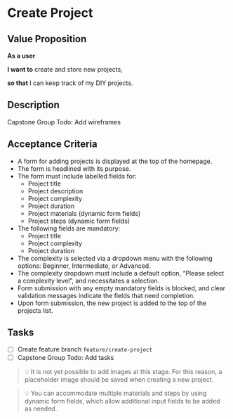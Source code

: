 # Create Project

## Value Proposition

**As a user**

**I want to** create and store new projects,

**so that** I can keep track of my DIY projects.

## Description

Capstone Group Todo: Add wireframes

## Acceptance Criteria

- A form for adding projects is displayed at the top of the homepage.
- The form is headlined with its purpose.
- The form must include labelled fields for:
  - Project title
  - Project description
  - Project complexity
  - Project duration
  - Project materials (dynamic form fields)
  - Project steps (dynamic form fields)
- The following fields are mandatory:
  - Project title
  - Project complexity
  - Project duration
- The complexity is selected via a dropdown menu with the following options: Beginner, Intermediate, or Advanced.
- The complexity dropdown must include a default option, “Please select a complexity level”, and necessitates a selection.
- Form submission with any empty mandatory fields is blocked, and clear validation messages indicate the fields that need completion.
- Upon form submission, the new project is added to the top of the projects list.

## Tasks

- [ ] Create feature branch `feature/create-project`
- [ ] Capstone Group Todo: Add tasks

> 💡 It is not yet possible to add images at this stage. For this reason, a placeholder image should be saved when creating a new project.

> 💡 You can accommodate multiple materials and steps by using dynamic form fields, which allow additional input fields to be added as needed.
